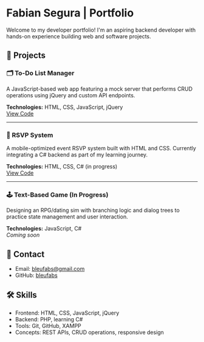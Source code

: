 # Fabian Segura | Portfolio

Welcome to my developer portfolio! I'm an aspiring backend developer with hands-on experience building web and software projects.

## 🔹 Projects

### 🗂️ To-Do List Manager  
A JavaScript-based web app featuring a mock server that performs CRUD operations using jQuery and custom API endpoints.

**Technologies:** HTML, CSS, JavaScript, jQuery  
[View Code](https://github.com/bleufabs/ToDoList)

---

### 🎉 RSVP System  
A mobile-optimized event RSVP system built with HTML and CSS. Currently integrating a C# backend as part of my learning journey.

**Technologies:** HTML, CSS, C# (in progress)  
[View Code](https://github.com/bleufabs/RSVP-System)

---

### 🕹️ Text-Based Game (In Progress)  
Designing an RPG/dating sim with branching logic and dialog trees to practice state management and user interaction.

**Technologies:** JavaScript, C#  
*Coming soon*

## 🔗 Contact

- Email: bleufabs@gmail.com  
- GitHub: [bleufabs](https://github.com/bleufabs)

## 🛠️ Skills

- Frontend: HTML, CSS, JavaScript, jQuery  
- Backend: PHP, learning C#  
- Tools: Git, GitHub, XAMPP  
- Concepts: REST APIs, CRUD operations, responsive design
